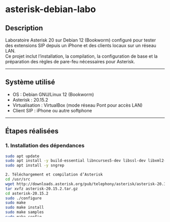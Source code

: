 ﻿# asterisk-debian-labo

## Description
Laboratoire Asterisk 20 sur Debian 12 (Bookworm) configuré pour tester des extensions SIP depuis un iPhone et des clients locaux sur un réseau LAN.  
Ce projet inclut l’installation, la compilation, la configuration de base et la préparation des règles de pare-feu nécessaires pour Asterisk.

---

## Système utilisé
- OS : Debian GNU/Linux 12 (Bookworm)
- Asterisk : 20.15.2
- Virtualisation : VirtualBox (mode réseau Pont pour accès LAN)
- Client SIP : iPhone ou autre softphone

---

## Étapes réalisées

### 1. Installation des dépendances
```bash
sudo apt update
sudo apt install -y build-essential libncurses5-dev libssl-dev libxml2-dev libsqlite3-dev wget git
sudo apt install -y sngrep

2. Téléchargement et compilation d’Asterisk
cd /usr/src
wget http://downloads.asterisk.org/pub/telephony/asterisk/asterisk-20.15.2.tar.gz
tar xvfz asterisk-20.15.2.tar.gz
cd asterisk-20.15.2
sudo ./configure
sudo make
sudo make install
sudo make samples
sudo make config
sudo ldconfig



3. Démarrage et vérification d’Asterisk
sudo systemctl enable --now asterisk
sudo systemctl status asterisk
sudo asterisk -rvvv
core show version


4. Configuration réseau et pare-feu
Utilisation de VirtualBox en mode Pont pour que la VM soit sur le même LAN que les clients.

Ouverture des ports nécessaires pour SIP et RTP :
sudo ufw enable
sudo ufw allow 5060/udp        # SIP
sudo ufw allow 10000:20000/udp # RTP
Ping LAN autorisé : (si UFW supporte ICMP)

sudo iptables -A INPUT -p icmp -s 192.168.1.0/24 -j ACCEPT
sudo netfilter-persistent save





